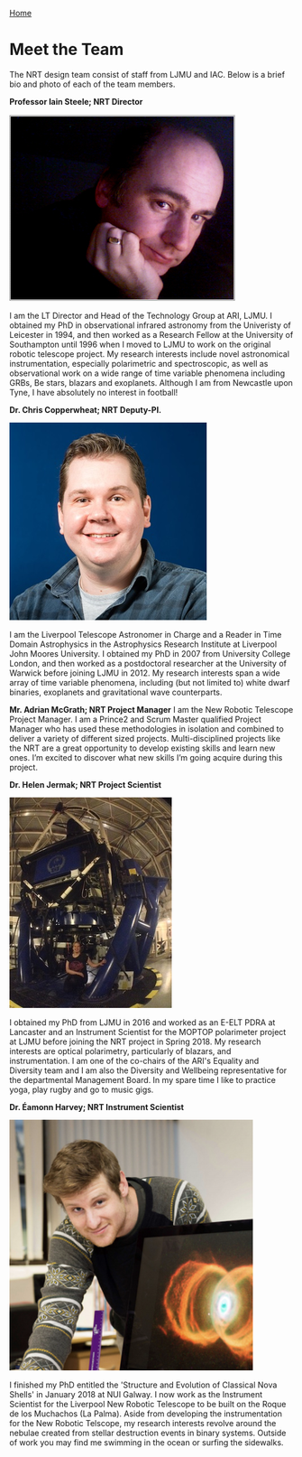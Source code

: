 [Home](index.md)

# Meet the Team

The NRT design team consist of staff from LJMU and IAC. Below is a brief bio and photo of each of the team members.

**Professor Iain Steele; NRT Director**

![Iain Steele](ias.jpg)

I am the LT Director and Head of the Technology Group at ARI, LJMU.  I obtained my PhD in observational infrared astronomy from the Univeristy of Leicester in 1994, and then worked as a Research Fellow at the University of Southampton until 1996 when I moved to LJMU to work on the original robotic telescope project.  My research interests include novel astronomical instrumentation, especially polarimetric and spectroscopic, as well as observational work on a wide range of time variable phenomena including GRBs, Be stars, blazars and exoplanets.  Although I am from Newcastle upon Tyne, I have absolutely no interest in football!

**Dr. Chris Copperwheat; NRT Deputy-PI.**

![Chris Copperwheat](astccopp.jpg)

I am the Liverpool Telescope Astronomer in Charge and a Reader in Time Domain Astrophysics in the Astrophysics Research Institute at Liverpool John Moores University. I obtained my PhD in 2007 from University College London, and then worked as a postdoctoral researcher at the University of Warwick before joining LJMU in 2012. My research interests span a wide array of time variable phenomena, including (but not limited to) white dwarf binaries, exoplanets and gravitational wave counterparts.

**Mr. Adrian McGrath; NRT Project Manager**
I am the New Robotic Telescope Project Manager. I am a Prince2 and Scrum Master qualified Project Manager who has used these methodologies in isolation and combined to deliver a variety of different sized projects.
Multi-disciplined projects like the NRT are a great opportunity to develop existing skills and learn new ones. I’m excited to discover what new skills I’m going acquire during this project.

**Dr. Helen Jermak; NRT Project Scientist**

![Helen Jermak](me_LT_edit.jpeg)

I obtained my PhD from LJMU in 2016 and worked as an E-ELT PDRA at Lancaster and an Instrument Scientist for the MOPTOP polarimeter project at LJMU before joining the NRT project in Spring 2018. My research interests are optical polarimetry, particularly of blazars, and instrumentation. I am one of the co-chairs of the ARI's Equality and Diversity team and I am also the Diversity and Wellbeing representative for the departmental Management Board. In my spare time I like to practice yoga, play rugby and go to music gigs.

**Dr. Éamonn Harvey; NRT Instrument Scientist**

![Eamonn Harvey](photo_EJH.png)

I finished my PhD entitled the 'Structure and Evolution of Classical Nova Shells' in January 2018 at NUI Galway. I now work as the Instrument Scientist for the Liverpool New Robotic Telescope to be built on the Roque de los Muchachos (La Palma). Aside from developing the instrumentation for the New Robotic Telscope, my research interests revolve around the nebulae created from stellar destruction events in binary systems. Outside of work you may find me swimming in the ocean or surfing the sidewalks. 
